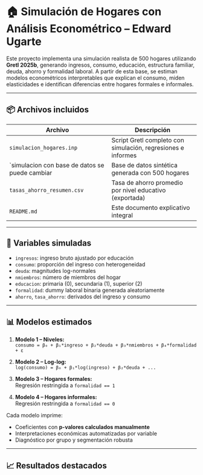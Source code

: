 # 🏠 Simulación de Hogares con Análisis Econométrico – Edward Ugarte

Este proyecto implementa una simulación realista de 500 hogares utilizando **Gretl 2025b**, generando ingresos, consumo, educación, estructura familiar, deuda, ahorro y formalidad laboral. A partir de esta base, se estiman modelos econométricos interpretables que explican el consumo, miden elasticidades e identifican diferencias entre hogares formales e informales.

---

## 📦 Archivos incluidos

| Archivo                                                 | Descripción                                                  |
|-----------------------------                            |--------------------------------------------------------------|
| `simulacion_hogares.inp`                                | Script Gretl completo con simulación, regresiones e informes |
| `simulacion con base de datos se puede cambiar          | Base de datos sintética generada con 500 hogares             |
| `tasas_ahorro_resumen.csv`                              | Tasa de ahorro promedio por nivel educativo (exportada)      |
| `README.md`                                             | Este documento explicativo integral                          |

---

## 🧠 Variables simuladas

- `ingresos`: ingreso bruto ajustado por educación
- `consumo`: proporción del ingreso con heterogeneidad
- `deuda`: magnitudes log-normales
- `nmiembros`: número de miembros del hogar
- `educacion`: primaria (0), secundaria (1), superior (2)
- `formalidad`: dummy laboral binaria generada aleatoriamente
- `ahorro`, `tasa_ahorro`: derivados del ingreso y consumo

---

## 📊 Modelos estimados

1. **Modelo 1 – Niveles:**  
   `consumo = β₀ + β₁*ingreso + β₂*deuda + β₃*nmiembros + β₄*formalidad + ε`

2. **Modelo 2 – Log-log:**  
   `log(consumo) = β₀ + β₁*log(ingreso) + β₂*deuda + ...`

3. **Modelo 3 – Hogares formales:**  
   Regresión restringida a `formalidad == 1`

4. **Modelo 4 – Hogares informales:**  
   Regresión restringida a `formalidad == 0`

Cada modelo imprime:
- Coeficientes con **p-valores calculados manualmente**
- Interpretaciones económicas automatizadas por variable
- Diagnóstico por grupo y segmentación robusta

---

## 📈 Resultados destacados

